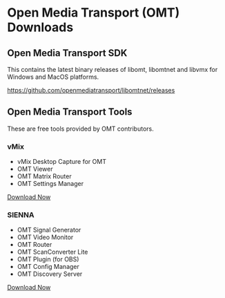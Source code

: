 # Open Media Transport (OMT) Downloads

## Open Media Transport SDK

This contains the latest binary releases of libomt, libomtnet and libvmx for Windows and MacOS platforms.

https://github.com/openmediatransport/libomtnet/releases

## Open Media Transport Tools

These are free tools provided by OMT contributors.

### vMix

* vMix Desktop Capture for OMT
* OMT Viewer
* OMT Matrix Router
* OMT Settings Manager

[Download Now](tbd)

### SIENNA

* OMT Signal Generator
* OMT Video Monitor
* OMT Router
* OMT ScanConverter Lite
* OMT Plugin (for OBS)
* OMT Config Manager
* OMT Discovery Server

[Download Now](tbd)







